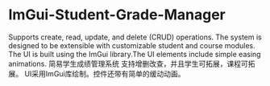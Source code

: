 # ImGui-Student-Grade-Manager
 Supports create, read, update, and delete (CRUD) operations. The system is designed to be extensible with customizable student and course modules. The UI is built using the ImGui library.The UI elements include simple easing animations.
简易学生成绩管理系统  支持增删改查，并且学生可拓展，课程可拓展。  UI采用ImGui库绘制。控件还带有简单的缓动动画。

